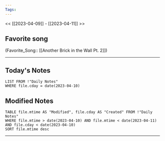 ```yaml
---
Tags:
---
```

<< [[2023-04-09]] - [[2023-04-11]] >>
## Favorite song
(Favorite_Song:: [[Another Brick in the Wall Pt. 2]])

___
## Today's Notes
```dataview
LIST FROM !"Daily Notes"
WHERE file.cday = date(2023-04-10)
```
## Modified Notes
```dataview
TABLE file.mtime AS "Modified", file.cday AS "Created" FROM !"Daily Notes" 
WHERE file.mtime > date(2023-04-10) AND file.mtime < date(2023-04-11) AND file.cday < date(2023-04-10)
SORT file.mtime desc
```
___
